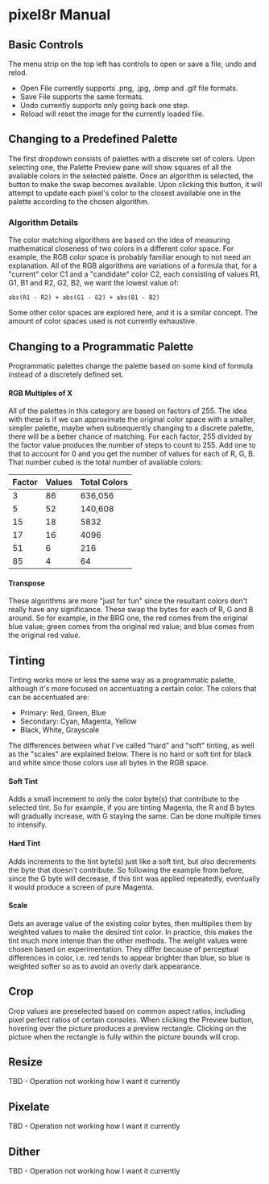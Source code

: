 # pixel8r Manual

## Basic Controls

The menu strip on the top left has controls to open or save a file, undo and relod.

- Open File currently supports .png, .jpg, .bmp and .gif file formats.
- Save File supports the same formats.
- Undo currently supports only going back one step.
- Reload will reset the image for the currently loaded file.

## Changing to a Predefined Palette

The first dropdown consists of palettes with a discrete set of colors. Upon selecting one, the Palette Preview pane will show squares of all the available colors in the selected palette. Once an algorithm is selected, the button to make the swap becomes available. Upon clicking this button, it will attempt to update each pixel's color to the closest available one in the palette according to the chosen algorithm.

### Algorithm Details

The color matching algorithms are based on the idea of measuring mathematical closeness of two colors in a different color space. For example, the RGB color space is probably familiar enough to not need an explanation. All of the RGB algorithms are variations of a formula that, for a "current" color C1 and a "candidate" color C2, each consisting of values R1, G1, B1 and R2, G2, B2, we want the lowest value of:

`abs(R1 - R2) + abs(G1 - G2) + abs(B1 - B2)`

Some other color spaces are explored here, and it is a similar concept. The amount of color spaces used is not currently exhaustive.

## Changing to a Programmatic Palette

Programmatic palettes change the palette based on some kind of formula instead of a discretely defined set.

#### RGB Multiples of X

All of the palettes in this category are based on factors of 255. The idea with these is if we can approximate the original color space with a smaller, simpler palette, maybe when subsequently changing to a discrete palette, there will be a better chance of matching. For each factor, 255 divided by the factor value produces the number of steps to count to 255. Add one to that to account for 0 and you get the number of values for each of R, G, B. That number cubed is the total number of available colors:

Factor | Values | Total Colors |
| --- | --- | --- |
3 | 86 | 636,056 |
5 | 52 | 140,608 |
15 | 18 | 5832 |
17 | 16 | 4096 |
51 | 6 | 216 |
85 | 4 | 64 |

#### Transpose

These algorithms are more "just for fun" since the resultant colors don't really have any significance. These swap the bytes for each of R, G and B around. So for example, in the BRG one, the red comes from the original blue value; green comes from the original red value; and blue comes from the original red value.

## Tinting

Tinting works more or less the same way as a programmatic palette, although it's more focused on accentuating a certain color. The colors that can be accentuated are:

- Primary: Red, Green, Blue
- Secondary: Cyan, Magenta, Yellow
- Black, White, Grayscale

The differences between what I've called "hard" and "soft" tinting, as well as the "scales" are explained below. There is no hard or soft tint for black and white since those colors use all bytes in the RGB space.

#### Soft Tint

Adds a small increment to only the color byte(s) that contribute to the selected tint. So for example, if you are tinting Magenta, the R and B bytes will gradually increase, with G staying the same. Can be done multiple times to intensify.

#### Hard Tint

Adds increments to the tint byte(s) just like a soft tint, but _also_ decrements the byte that doesn't contribute. So following the example from before, since the G byte will decrease, if this tint was applied repeatedly, eventually it would produce a screen of pure Magenta.

#### Scale

Gets an average value of the existing color bytes, then multiplies them by weighted values to make the desired tint color. In practice, this makes the tint much more intense than the other methods. The weight values were chosen based on experimentation. They differ because of perceptual differences in color, i.e. red tends to appear brighter than blue, so blue is weighted softer so as to avoid an overly dark appearance.

## Crop

Crop values are preselected based on common aspect ratios, including pixel perfect ratios of certain consoles. When clicking the Preview button, hovering over the picture produces a preview rectangle. Clicking on the picture when the rectangle is fully within the picture bounds will crop.

## Resize

TBD - Operation not working how I want it currently

## Pixelate

TBD - Operation not working how I want it currently

## Dither

TBD - Operation not working how I want it currently